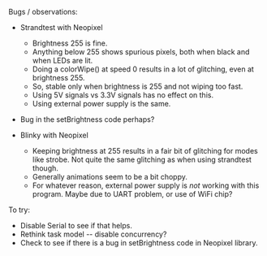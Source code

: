 Bugs / observations:

* Strandtest with Neopixel
  - Brightness 255 is fine.
  - Anything below 255 shows spurious pixels, both when black and when
    LEDs are lit.
  - Doing a colorWipe() at speed 0 results in a lot of glitching, even
    at brightness 255.
  - So, stable only when brightness is 255 and not wiping too fast.
  - Using 5V signals vs 3.3V signals has no effect on this.
  - Using external power supply is the same.

* Bug in the setBrightness code perhaps?

* Blinky with Neopixel
  - Keeping brightness at 255 results in a fair bit of glitching for
    modes like strobe. Not quite the same glitching as when using
    strandtest though.
  - Generally animations seem to be a bit choppy.
  - For whatever reason, external power supply is *not* working with
    this program. Maybe due to UART problem, or use of WiFi chip?

To try:
  - Disable Serial to see if that helps.
  - Rethink task model -- disable concurrency?
  - Check to see if there is a bug in setBrightness code in Neopixel
    library.

